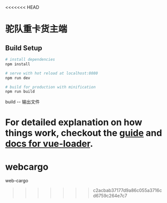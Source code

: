 <<<<<<< HEAD
# 驼队重卡货主端


## Build Setup

``` bash
# install dependencies
npm install

# serve with hot reload at localhost:8080
npm run dev

# build for production with minification
npm run build
```
build -- 输出文件

For detailed explanation on how things work, checkout the [guide](http://vuejs-templates.github.io/webpack/) and [docs for vue-loader](http://vuejs.github.io/vue-loader).
=======
# webcargo
web-cargo
>>>>>>> c2acbab37177d9a86c055a3716cd6759c264e7c7
